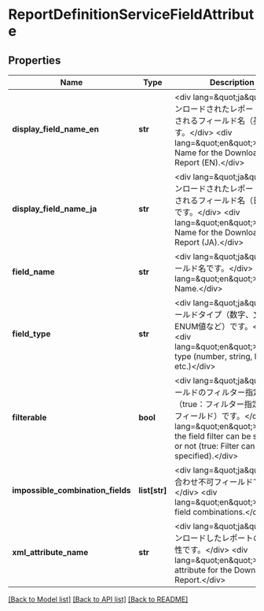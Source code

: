 # ReportDefinitionServiceFieldAttribute

## Properties
Name | Type | Description | Notes
------------ | ------------- | ------------- | -------------
**display_field_name_en** | **str** | &lt;div lang&#x3D;\&quot;ja\&quot;&gt;ダウンロードされたレポートに表示されるフィールド名（英語）です。&lt;/div&gt; &lt;div lang&#x3D;\&quot;en\&quot;&gt;Field Name for the Downloaded Report (EN).&lt;/div&gt;  | [optional] 
**display_field_name_ja** | **str** | &lt;div lang&#x3D;\&quot;ja\&quot;&gt;ダウンロードされたレポートに表示されるフィールド名（日本語）です。&lt;/div&gt; &lt;div lang&#x3D;\&quot;en\&quot;&gt;Field Name for the Downloaded Report (JA).&lt;/div&gt;  | [optional] 
**field_name** | **str** | &lt;div lang&#x3D;\&quot;ja\&quot;&gt;フィールド名です。&lt;/div&gt; &lt;div lang&#x3D;\&quot;en\&quot;&gt;Field Name.&lt;/div&gt;  | [optional] 
**field_type** | **str** | &lt;div lang&#x3D;\&quot;ja\&quot;&gt;フィールドタイプ（数字、文字列、ENUM値など）です。&lt;/div&gt; &lt;div lang&#x3D;\&quot;en\&quot;&gt;Field type (number, string, ENUM, etc.)&lt;/div&gt;  | [optional] 
**filterable** | **bool** | &lt;div lang&#x3D;\&quot;ja\&quot;&gt;フィールドのフィルター指定可否（true：フィルター指定可能なフィールド）です。&lt;/div&gt; &lt;div lang&#x3D;\&quot;en\&quot;&gt;Whether the field filter can be specified or not (true: Filter can be specified).&lt;/div&gt;  | [optional] 
**impossible_combination_fields** | **list[str]** | &lt;div lang&#x3D;\&quot;ja\&quot;&gt;組み合わせ不可フィールドです。&lt;/div&gt; &lt;div lang&#x3D;\&quot;en\&quot;&gt;Invalid field combinations.&lt;/div&gt;  | [optional] 
**xml_attribute_name** | **str** | &lt;div lang&#x3D;\&quot;ja\&quot;&gt;ダウンロードしたレポートのXML属性です。&lt;/div&gt; &lt;div lang&#x3D;\&quot;en\&quot;&gt;XML attribute for the Downloaded Report.&lt;/div&gt;  | [optional] 

[[Back to Model list]](../README.md#documentation-for-models) [[Back to API list]](../README.md#documentation-for-api-endpoints) [[Back to README]](../README.md)


